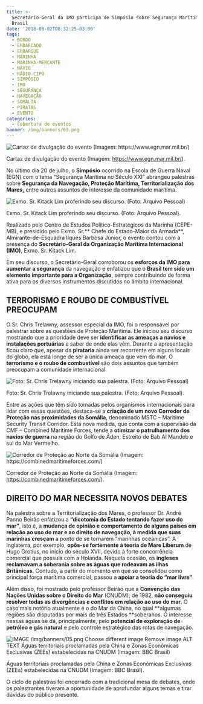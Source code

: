 ```yaml
---
title: >-
  Secretário-Geral da IMO participa de Simpósio sobre Segurança Marítima no
  Brasil
date: '2018-08-02T08:32:25-03:00'
tags:
  - BORDO
  - EMBARCADO
  - EMBARQUE
  - MARINHA
  - MARINHA-MERCANTE
  - NAVIO
  - RÁDIO-CIPÓ
  - SIMPÓSIO
  - IMO
  - SEGURANÇA
  - NAVEGAÇÃO
  - SOMÁLIA
  - PIRATAS
  - EVENTO
categories:
  - Cobertura de eventos
banner: /img/banners/03.png
---
```

![Cartaz de divulgação do evento (Imagem: https://www.egn.mar.mil.br/)](/img/banners/01.png)

 Cartaz de divulgação do evento (Imagem: https://www.egn.mar.mil.br/).

No último dia 20 de julho, o **Simpósio** ocorrido na Escola de Guerra Naval (EGN) com o tema “Segurança Marítima no Século XXI” abrangeu palestras sobre **Segurança da Navegação, Proteção Marítima, Territorialização dos Mares,** entre outros assuntos de interesse da comunidade marítima.

![Exmo. Sr. Kitack Lim proferindo seu discurso. (Foto: Arquivo Pessoal)](/img/banners/02.png)

Exmo. Sr. Kitack Lim proferindo seu discurso. (Foto: Arquivo Pessoal).

Realizado pelo Centro de Estudos Político-Estratégicos da Marinha (CEPE-MB), e presidido pelo Exmo. Sr.** Chefe do Estado-Maior da Armada**, Almirante-de-Esquadra Ilques Barbosa Júnior, o evento contou com a presença do **Secretário-Geral da Organização Marítima Internacional (IMO)**, Exmo. Sr. Kitack Lim.

Em seu discurso, o Secretário-Geral corroborou os **esforços da IMO para aumentar a segurança** da navegação e enfatizou que o **Brasil tem sido um elemento importante para a Organização**, sempre contribuindo de forma ativa para os diversos instrumentos discutidos no âmbito internacional.

## TERRORISMO E ROUBO DE COMBUSTÍVEL PREOCUPAM

O Sr. Chris Trelawny, assessor especial da IMO, foi o responsável por palestrar sobre as questões de Proteção Marítima. Ele iniciou seu discurso mostrando que a prioridade deve ser **identificar as ameaças a navios e instalações portuárias** e saber de onde elas vêm. Durante a apresentação ficou claro que, apesar da **pirataria** ainda ser recorrente em alguns locais do globo, ela está longe de ser a única ameaça que vem do mar. O **terrorismo e o roubo de combustível** são dois assuntos que também preocupam a comunidade internacional.

![Foto: Sr. Chris Trelawny iniciando sua palestra. (Foto: Arquivo Pessoal)](/img/banners/03.png)

Foto: Sr. Chris Trelawny iniciando sua palestra. (Foto: Arquivo Pessoal).

Entre as ações que têm sido tomadas pelos organismos internacionais para lidar com essas questões, destaca-se a **criação de um novo Corredor de Proteção nas proximidades da Somália**, denominado MSTC – Maritime Security Transit Corridor. Esta nova medida, que conta com a supervisão da CMF – Combined Maritime Forces, tende a **otimizar o patrulhamento dos navios de guerra** na região do Golfo de Áden, Estreito de Bab Al Mandeb e sul do Mar Vermelho.

![Corredor de Proteção ao Norte da Somália (Imagem: https://combinedmaritimeforces.com/)](/img/banners/004.png)

Corredor de Proteção ao Norte da Somália (Imagem: https://combinedmaritimeforces.com/).

## DIREITO DO MAR NECESSITA NOVOS DEBATES

Na palestra sobre a Territorialização dos Mares, o professor Dr. André Panno Beirão enfatizou a **“dicotomia do Estado tentando fazer uso do mar”**, isto é, a **mudança de opinião e comportamento de alguns países em relação ao uso do mar e ao direito de navegação, à medida que suas marinhas cresçam** a ponto de se tornarem “marinhas oceânicas”. A Inglaterra, por exemplo, **opôs-se fortemente à teoria de Mare Liberum** de Hugo Grotius, no início do século XVII, devido à forte concorrência comercial que possuía com a Holanda. Naquela ocasião, os **ingleses reclamavam a soberania sobre as águas que rodeavam as ilhas Britânicas**. Contudo, a partir do momento em que se consolidou como principal força marítima comercial, passou a **apoiar a teoria do “mar livre”**.

Além disso, foi mostrado pelo professor Beirão que a **Convenção das Nações Unidas sobre o Direito do Mar** (CNUDM), de 1982, **não conseguiu resolver todas as divergências e conflitos em relação ao uso do mar**. O caso mais notório atualmente é o do Mar da China, no qual **algumas regiões são disputadas por mais de três Estados **soberanos. O interesse nessas águas se dá, principalmente, pelo **potencial de exploração de petróleo e gás natural** e pelo controle estratégico das rotas de navegação.

![IMAGE  /img/banners/05.png Choose different image Remove image ALT TEXT Águas territoriais proclamadas pela China e Zonas Econômicas Exclusivas (ZEEs) estabelecidas na CNUDM (Imagem: BBC Brasil)](/img/banners/05.png)

Águas territoriais proclamadas pela China e Zonas Econômicas Exclusivas (ZEEs) estabelecidas na CNUDM (Imagem: BBC Brasil).

O ciclo de palestras foi encerrado com a tradicional mesa de debates, onde os palestrantes tiveram a oportunidade de aprofundar alguns temas e tirar dúvidas do público presente.
